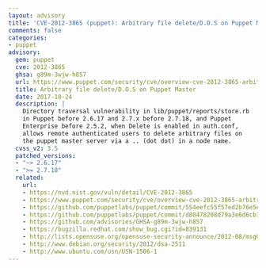 ```yaml
---
layout: advisory
title: 'CVE-2012-3865 (puppet): Arbitrary file delete/D.O.S on Puppet Master'
comments: false
categories:
- puppet
advisory:
  gem: puppet
  cve: 2012-3865
  ghsa: g89m-3wjw-h857
  url: https://www.puppet.com/security/cve/overview-cve-2012-3865-arbitrary-file-delete/dos-puppet-master
  title: Arbitrary file delete/D.O.S on Puppet Master
  date: 2017-10-24
  description: |
    Directory traversal vulnerability in lib/puppet/reports/store.rb
    in Puppet before 2.6.17 and 2.7.x before 2.7.18, and Puppet
    Enterprise before 2.5.2, when Delete is enabled in auth.conf,
    allows remote authenticated users to delete arbitrary files on
    the puppet master server via a .. (dot dot) in a node name.
  cvss_v2: 3.5
  patched_versions:
  - "~> 2.6.17"
  - ">= 2.7.18"
  related:
    url:
    - https://nvd.nist.gov/vuln/detail/CVE-2012-3865
    - https://www.puppet.com/security/cve/overview-cve-2012-3865-arbitrary-file-delete/dos-puppet-master
    - https://github.com/puppetlabs/puppet/commit/554eefc55f57ed2b76e5ee04d8f194d36f6ee67f
    - https://github.com/puppetlabs/puppet/commit/d80478208d79a3e6d6cb1fbc525e24817fe8c4c6
    - https://github.com/advisories/GHSA-g89m-3wjw-h857
    - https://bugzilla.redhat.com/show_bug.cgi?id=839131
    - http://lists.opensuse.org/opensuse-security-announce/2012-08/msg00006.html
    - http://www.debian.org/security/2012/dsa-2511
    - http://www.ubuntu.com/usn/USN-1506-1
---
```

